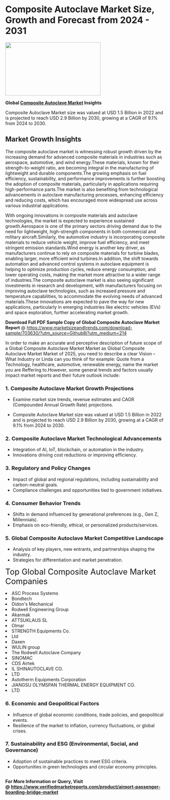 <H1>Composite Autoclave Market Size, Growth and Forecast from 2024 - 2031</H1><img class="aligncenter size-medium wp-image-584254" src="https://thirdeyenews.in/wp-content/uploads/2024/09/Global-Market-Research-300x168.jpeg" alt="" width="300" height="168" /><p><strong>Global&nbsp;<a href="https://www.marketsizeandtrends.com/download-sample/703630/?utm_source=Github8j?utm_medium=214">Composite Autoclave Market</a> Insights</strong></p><p>Composite Autoclave Market size was valued at USD 1.5 Billion in 2022 and is projected to reach USD 2.9 Billion by 2030, growing at a CAGR of 9.1% from 2024 to 2030.</p><p><h2>Market Growth Insights</h2> <p>The composite autoclave market is witnessing robust growth driven by the increasing demand for advanced composite materials in industries such as aerospace, automotive, and wind energy.These materials, known for their strength-to-weight ratio, are becoming integral in the manufacturing of lightweight and durable components.The growing emphasis on fuel efficiency, sustainability, and performance improvements is further boosting the adoption of composite materials, particularly in applications requiring high-performance parts.The market is also benefiting from technological advancements in autoclave manufacturing processes, enhancing efficiency and reducing costs, which has encouraged more widespread use across various industrial applications.</p> <p>With ongoing innovations in composite materials and autoclave technologies, the market is expected to experience sustained growth.Aerospace is one of the primary sectors driving demand due to the need for lightweight, high-strength components in both commercial and military aircraft.Similarly, the automotive industry is incorporating composite materials to reduce vehicle weight, improve fuel efficiency, and meet stringent emission standards.Wind energy is another key driver, as manufacturers continue to rely on composite materials for turbine blades, enabling larger, more efficient wind turbines.In addition, the shift towards automation and advanced control systems in autoclave equipment is helping to optimize production cycles, reduce energy consumption, and lower operating costs, making the market more attractive to a wider range of industries.The composite autoclave market is also seeing significant investments in research and development, with manufacturers focusing on improving autoclave technologies, such as increased pressure and temperature capabilities, to accommodate the evolving needs of advanced materials.These innovations are expected to pave the way for new applications, particularly in emerging industries like electric vehicles (EVs) and space exploration, further accelerating market growth.<p><span class=""><strong>Download Full PDF Sample Copy of Global Composite Autoclave Market Report</strong> @ <a href="https://www.marketsizeandtrends.com/download-sample/703630/?utm_source=Github8j?utm_medium=214" target="_blank">https://www.marketsizeandtrends.com/download-sample/703630/?utm_source=Github8j?utm_medium=214</a></span></p><p>In order to make an accurate and perceptive description of future scope of a Global&nbsp;Composite Autoclave Market Market as Global&nbsp;Composite Autoclave Market Market of 2025, you need to describe a clear Vision &ndash; What Industry or Linda can you think of for example: Quote from a Technology, healthcare, automotive, renewable energy, name the market you are Reffering to.However, some general trends and factors usually impact market reports and their future outlook include:</p><h3>1.&nbsp;<strong>Composite Autoclave Market Growth Projections</strong></h3><ul><li>Examine market size trends, revenue estimates and CAGR (Compounded Annual Growth Rate) projections.</li><li><p>Composite Autoclave Market size was valued at USD 1.5 Billion in 2022 and is projected to reach USD 2.9 Billion by 2030, growing at a CAGR of 9.1% from 2024 to 2030.</p></li></ul><h3>2.&nbsp;<strong>Composite Autoclave Market Technological Advancements</strong></h3><ul><li>Integration of AI, IoT, blockchain, or automation in the industry.</li><li>Innovations driving cost reductions or improving efficiency.</li></ul><h3>3.&nbsp;<strong>Regulatory and Policy Changes</strong></h3><ul><li>Impact of global and regional regulations, including sustainability and carbon-neutral goals.</li><li>Compliance challenges and opportunities tied to government initiatives.</li></ul><h3>4.&nbsp;<strong>Consumer Behavior Trends</strong></h3><ul><li>Shifts in demand influenced by generational preferences (e.g., Gen Z, Millennials).</li><li>Emphasis on eco-friendly, ethical, or personalized products/services.</li></ul><h3>5.&nbsp;<strong>Global Composite Autoclave Market Competitive Landscape</strong></h3><ul><li>Analysis of key players, new entrants, and partnerships shaping the industry.</li><li>Strategies for differentiation and market penetration.</li></ul><p data-pm-slice="1 1 []"><span style="color: inherit; font-family: inherit; font-size: 25px;">Top Global Composite Autoclave Market Companies</span></p><div class="" data-test-id=""><p><li>ASC Process Systems</li><li> Bondtech</li><li> Didon's Mechanical</li><li> Rodwell Engineering Group</li><li> Akarmak</li><li> ATTSUKLAUS SL</li><li> Olmar</li><li> STRENGTH Equipments Co.</li><li> Ltd</li><li> Daxen</li><li> WULIN group</li><li> The Rodwell Autoclave Company</li><li> SINOMAC</li><li> CDS Airtek</li><li> IL SHINAUTOCLAVE CO.</li><li>LTD</li><li> Autotherm Equipments Corporation</li><li> JIANGSU OLYMSPAN THERMAL ENERGY EQUIPMENT CO.</li><li>LTD</li></p></div><h3>6.&nbsp;<strong>Economic and Geopolitical Factors</strong></h3><ul><li>Influence of global economic conditions, trade policies, and geopolitical events.</li><li>Resilience of the market to inflation, currency fluctuations, or global crises.</li></ul><h3>7.&nbsp;<strong>Sustainability and ESG (Environmental, Social, and Governance)</strong></h3><ul><li>Adoption of sustainable practices to meet ESG criteria.</li><li>Opportunities in green technologies and circular economy principles.</li></ul><h2><strong style="font-size: 14px;">For More Information or Query, Visit @&nbsp;</strong><a style="background-color: #ffffff; font-size: 14px;" href="https://www.marketsizeandtrends.com/report/composite-autoclave-market/" target="_blank">https://www.verifiedmarketreports.com/product/airport-passenger-boarding-bridge-market</a></h2>